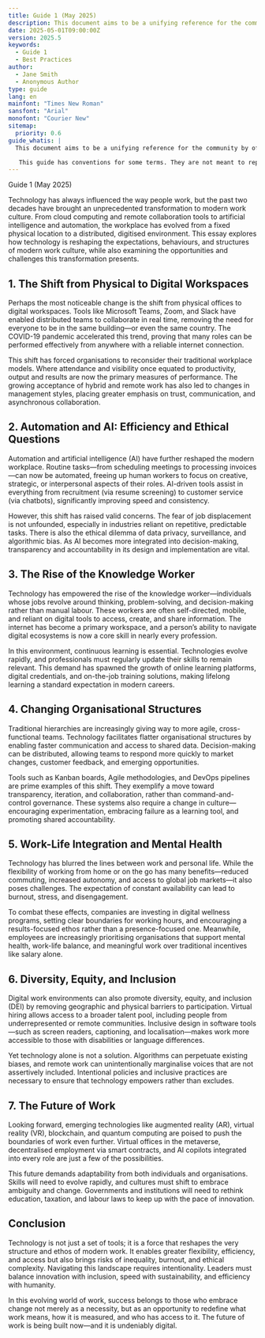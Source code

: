 ```yaml
---
title: Guide 1 (May 2025)
description: This document aims to be a unifying reference for the community by offering the minimal guidance for best practices. Depending on the context, various approaches can complement this methodology, allowing it to accommodate the full spectrum of value delivery and organizational challenges.
date: 2025-05-01T09:00:00Z
version: 2025.5
keywords:
  - Guide 1
  - Best Practices
author:
  - Jane Smith
  - Anonymous Author
type: guide
lang: en
mainfont: "Times New Roman"
sansfont: "Arial"
monofont: "Courier New"
sitemap:
  priority: 0.6
guide_whatis: |
  This document aims to be a unifying reference for the community by offering the minimal guidance for best practices. Depending on the context, various approaches can complement this methodology, allowing it to accommodate the full spectrum of value delivery and organizational challenges.

   This guide has conventions for some terms. They are not meant to replace any other existing definitions but to clarify how they are intended to be applied here.
---
```


Guide 1 (May 2025)

Technology has always influenced the way people work, but the past two decades have brought an unprecedented transformation to modern work culture. From cloud computing and remote collaboration tools to artificial intelligence and automation, the workplace has evolved from a fixed physical location to a distributed, digitised environment. This essay explores how technology is reshaping the expectations, behaviours, and structures of modern work culture, while also examining the opportunities and challenges this transformation presents.

## 1. The Shift from Physical to Digital Workspaces

Perhaps the most noticeable change is the shift from physical offices to digital workspaces. Tools like Microsoft Teams, Zoom, and Slack have enabled distributed teams to collaborate in real time, removing the need for everyone to be in the same building—or even the same country. The COVID-19 pandemic accelerated this trend, proving that many roles can be performed effectively from anywhere with a reliable internet connection.

This shift has forced organisations to reconsider their traditional workplace models. Where attendance and visibility once equated to productivity, output and results are now the primary measures of performance. The growing acceptance of hybrid and remote work has also led to changes in management styles, placing greater emphasis on trust, communication, and asynchronous collaboration.

## 2. Automation and AI: Efficiency and Ethical Questions

Automation and artificial intelligence (AI) have further reshaped the modern workplace. Routine tasks—from scheduling meetings to processing invoices—can now be automated, freeing up human workers to focus on creative, strategic, or interpersonal aspects of their roles. AI-driven tools assist in everything from recruitment (via resume screening) to customer service (via chatbots), significantly improving speed and consistency.

However, this shift has raised valid concerns. The fear of job displacement is not unfounded, especially in industries reliant on repetitive, predictable tasks. There is also the ethical dilemma of data privacy, surveillance, and algorithmic bias. As AI becomes more integrated into decision-making, transparency and accountability in its design and implementation are vital.

## 3. The Rise of the Knowledge Worker

Technology has empowered the rise of the knowledge worker—individuals whose jobs revolve around thinking, problem-solving, and decision-making rather than manual labour. These workers are often self-directed, mobile, and reliant on digital tools to access, create, and share information. The internet has become a primary workspace, and a person’s ability to navigate digital ecosystems is now a core skill in nearly every profession.

In this environment, continuous learning is essential. Technologies evolve rapidly, and professionals must regularly update their skills to remain relevant. This demand has spawned the growth of online learning platforms, digital credentials, and on-the-job training solutions, making lifelong learning a standard expectation in modern careers.

## 4. Changing Organisational Structures

Traditional hierarchies are increasingly giving way to more agile, cross-functional teams. Technology facilitates flatter organisational structures by enabling faster communication and access to shared data. Decision-making can be distributed, allowing teams to respond more quickly to market changes, customer feedback, and emerging opportunities.

Tools such as Kanban boards, Agile methodologies, and DevOps pipelines are prime examples of this shift. They exemplify a move toward transparency, iteration, and collaboration, rather than command-and-control governance. These systems also require a change in culture—encouraging experimentation, embracing failure as a learning tool, and promoting shared accountability.

## 5. Work-Life Integration and Mental Health

Technology has blurred the lines between work and personal life. While the flexibility of working from home or on the go has many benefits—reduced commuting, increased autonomy, and access to global job markets—it also poses challenges. The expectation of constant availability can lead to burnout, stress, and disengagement.

To combat these effects, companies are investing in digital wellness programs, setting clear boundaries for working hours, and encouraging a results-focused ethos rather than a presence-focused one. Meanwhile, employees are increasingly prioritising organisations that support mental health, work-life balance, and meaningful work over traditional incentives like salary alone.

## 6. Diversity, Equity, and Inclusion

Digital work environments can also promote diversity, equity, and inclusion (DEI) by removing geographic and physical barriers to participation. Virtual hiring allows access to a broader talent pool, including people from underrepresented or remote communities. Inclusive design in software tools—such as screen readers, captioning, and localisation—makes work more accessible to those with disabilities or language differences.

Yet technology alone is not a solution. Algorithms can perpetuate existing biases, and remote work can unintentionally marginalise voices that are not assertively included. Intentional policies and inclusive practices are necessary to ensure that technology empowers rather than excludes.

## 7. The Future of Work

Looking forward, emerging technologies like augmented reality (AR), virtual reality (VR), blockchain, and quantum computing are poised to push the boundaries of work even further. Virtual offices in the metaverse, decentralised employment via smart contracts, and AI copilots integrated into every role are just a few of the possibilities.

This future demands adaptability from both individuals and organisations. Skills will need to evolve rapidly, and cultures must shift to embrace ambiguity and change. Governments and institutions will need to rethink education, taxation, and labour laws to keep up with the pace of innovation.

## Conclusion

Technology is not just a set of tools; it is a force that reshapes the very structure and ethos of modern work. It enables greater flexibility, efficiency, and access but also brings risks of inequality, burnout, and ethical complexity. Navigating this landscape requires intentionality. Leaders must balance innovation with inclusion, speed with sustainability, and efficiency with humanity.

In this evolving world of work, success belongs to those who embrace change not merely as a necessity, but as an opportunity to redefine what work means, how it is measured, and who has access to it. The future of work is being built now—and it is undeniably digital.
